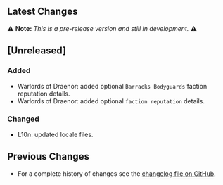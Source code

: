 ## Latest Changes

⚠️ **Note:** _This is a pre-release version and still in development._ ⚠️

## [Unreleased]

### Added

* Warlords of Draenor: added optional `Barracks Bodyguards` faction reputation details.
* Warlords of Draenor: added optional `faction reputation` details.

### Changed

* L10n: updated locale files.

## Previous Changes

* For a complete history of changes see the [changelog file on GitHub](https://github.com/erglo/mission-report-button-plus/blob/main/CHANGELOG.md "CHANGELOG.md").
